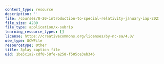```yaml
---
content_type: resource
description: ''
file: /courses/8-20-introduction-to-special-relativity-january-iap-2021/1be5c1a2cdf858fea258f505ce3eb346_Ac-0-yaHsAg.vtt
file_size: 4289
file_type: application/x-subrip
learning_resource_types: []
license: https://creativecommons.org/licenses/by-nc-sa/4.0/
ocw_type: OCWFile
resourcetype: Other
title: 3play caption file
uid: 1be5c1a2-cdf8-58fe-a258-f505ce3eb346
---
```

